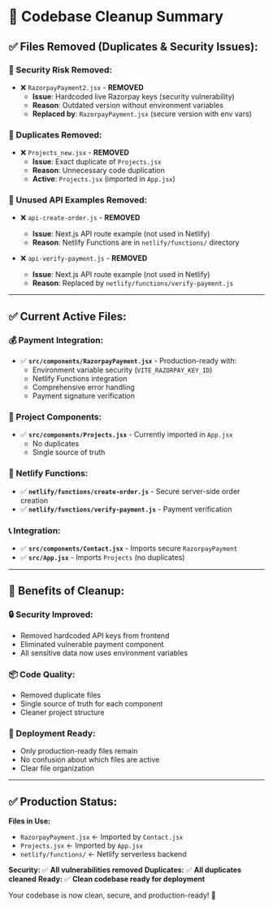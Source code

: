 # 🧹 Codebase Cleanup Summary

## ✅ **Files Removed (Duplicates & Security Issues):**

### **🚨 Security Risk Removed:**
- ❌ `RazorpayPayment2.jsx` - **REMOVED**
  - **Issue**: Hardcoded live Razorpay keys (security vulnerability)
  - **Reason**: Outdated version without environment variables
  - **Replaced by**: `RazorpayPayment.jsx` (secure version with env vars)

### **🔄 Duplicates Removed:**
- ❌ `Projects_new.jsx` - **REMOVED**
  - **Issue**: Exact duplicate of `Projects.jsx`
  - **Reason**: Unnecessary code duplication
  - **Active**: `Projects.jsx` (imported in `App.jsx`)

### **📂 Unused API Examples Removed:**
- ❌ `api-create-order.js` - **REMOVED**
  - **Issue**: Next.js API route example (not used in Netlify)
  - **Reason**: Netlify Functions are in `netlify/functions/` directory
  
- ❌ `api-verify-payment.js` - **REMOVED**
  - **Issue**: Next.js API route example (not used in Netlify)
  - **Reason**: Replaced by `netlify/functions/verify-payment.js`

---

## ✅ **Current Active Files:**

### **💰 Payment Integration:**
- ✅ **`src/components/RazorpayPayment.jsx`** - Production-ready with:
  - Environment variable security (`VITE_RAZORPAY_KEY_ID`)
  - Netlify Functions integration
  - Comprehensive error handling
  - Payment signature verification

### **🎯 Project Components:**
- ✅ **`src/components/Projects.jsx`** - Currently imported in `App.jsx`
  - No duplicates
  - Single source of truth

### **🔧 Netlify Functions:**
- ✅ **`netlify/functions/create-order.js`** - Secure server-side order creation
- ✅ **`netlify/functions/verify-payment.js`** - Payment verification

### **📞 Integration:**
- ✅ **`src/components/Contact.jsx`** - Imports secure `RazorpayPayment`
- ✅ **`src/App.jsx`** - Imports `Projects` (no duplicates)

---

## 🎯 **Benefits of Cleanup:**

### **🔒 Security Improved:**
- Removed hardcoded API keys from frontend
- Eliminated vulnerable payment component
- All sensitive data now uses environment variables

### **📦 Code Quality:**
- Removed duplicate files
- Single source of truth for each component
- Cleaner project structure

### **🚀 Deployment Ready:**
- Only production-ready files remain
- No confusion about which files are active
- Clear file organization

---

## ✅ **Production Status:**

**Files in Use:**
- `RazorpayPayment.jsx` ← Imported by `Contact.jsx`
- `Projects.jsx` ← Imported by `App.jsx`
- `netlify/functions/` ← Netlify serverless backend

**Security:** ✅ **All vulnerabilities removed**
**Duplicates:** ✅ **All duplicates cleaned**
**Ready:** ✅ **Clean codebase ready for deployment**

Your codebase is now clean, secure, and production-ready! 🎉
